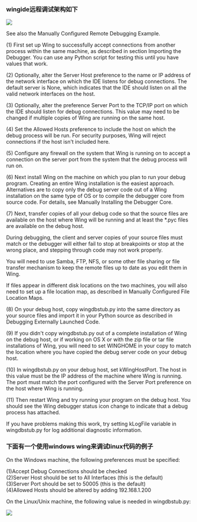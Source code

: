 
### wingide远程调试架构如下
<img src="https://justttry.github.io/images/Wingide_remote_debug.png" >

See also the Manually Configured Remote Debugging Example.

(1) First set up Wing to successfully accept connections from another process within the same machine, as described in section Importing the Debugger. You can use any Python script for testing this until you have values that work.

(2) Optionally, alter the Server Host preference to the name or IP address of the network interface on which the IDE listens for debug connections. The default server is None, which indicates that the IDE should listen on all the valid network interfaces on the host.

(3) Optionally, alter the preference Server Port to the TCP/IP port on which the IDE should listen for debug connections. This value may need to be changed if multiple copies of Wing are running on the same host.

(4) Set the Allowed Hosts preference to include the host on which the debug process will be run. For security purposes, Wing will reject connections if the host isn't included here.

(5) Configure any firewall on the system that Wing is running on to accept a connection on the server port from the system that the debug process will run on.

(6) Next install Wing on the machine on which you plan to run your debug program. Creating an entire Wing installation is the easiest approach. Alternatives are to copy only the debug server code out of a Wing installation on the same type of OS or to compile the debugger core from source code. For details, see Manually Installing the Debugger Core.

(7) Next, transfer copies of all your debug code so that the source files are available on the host where Wing will be running and at least the *.pyc files are available on the debug host.

During debugging, the client and server copies of your source files must match or the debugger will either fail to stop at breakpoints or stop at the wrong place, and stepping through code may not work properly.

You will need to use Samba, FTP, NFS, or some other file sharing or file transfer mechanism to keep the remote files up to date as you edit them in Wing.

If files appear in different disk locations on the two machines, you will also need to set up a file location map, as described in Manually Configured File Location Maps.

(8) On your debug host, copy wingdbstub.py into the same directory as your source files and import it in your Python source as described in Debugging Externally Launched Code.

(9) If you didn't copy wingdbstub.py out of a complete installation of Wing on the debug host, or if working on OS X or with the zip file or tar file installations of Wing, you will need to set WINGHOME in your copy to match the location where you have copied the debug server code on your debug host.

(10) In wingdbstub.py on your debug host, set kWingHostPort. The host in this value must be the IP address of the machine where Wing is running. The port must match the port configured with the Server Port preference on the host where Wing is running.

(11) Then restart Wing and try running your program on the debug host. You should see the Wing debugger status icon change to indicate that a debug process has attached.

If you have problems making this work, try setting kLogFile variable in wingdbstub.py for log additional diagnostic information.

### 下面有一个使用windows wing来调试linux代码的例子

On the Windows machine, the following preferences must be specified:

(1)Accept Debug Connections should be checked <br>
(2)Server Host should be set to All Interfaces (this is the default)<br>
(3)Server Port should be set to 50005 (this is the default)<br>
(4)Allowed Hosts should be altered by adding 192.168.1.200<br>

On the Linux/Unix machine, the following value is needed in wingdbstub.py:

<img src="https://justttry.github.io/images/wingide_configure.png" >
